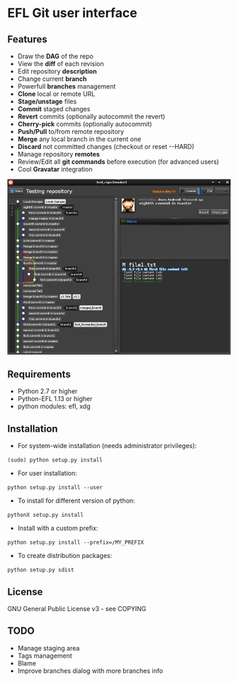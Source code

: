 
EFL Git user interface
==================


## Features ##

* Draw the **DAG** of the repo
* View the **diff** of each revision
* Edit repository **description**
* Change current **branch**
* Powerfull **branches** management
* **Clone** local or remote URL
* **Stage/unstage** files
* **Commit** staged changes
* **Revert** commits (optionally autocommit the revert)
* **Cherry-pick** commits (optionally autocommit)
* **Push/Pull** to/from remote repository
* **Merge** any local branch in the current one
* **Discard** not committed changes (checkout <files> or reset --HARD)
* Manage repository **remotes**
* Review/Edit all **git commands** before execution (for advanced users)
* Cool **Gravatar** integration

![Screenshot1](https://github.com/davemds/egitu/blob/master/data/screenshots/screenshot1.jpg)


## Requirements ##

* Python 2.7 or higher
* Python-EFL 1.13 or higher
* python modules: efl, xdg


## Installation ##

* For system-wide installation (needs administrator privileges):

 `(sudo) python setup.py install`

* For user installation:

 `python setup.py install --user`

* To install for different version of python:

 `pythonX setup.py install`

* Install with a custom prefix:

 `python setup.py install --prefix=/MY_PREFIX`

* To create distribution packages:

 `python setup.py sdist`


## License ##

GNU General Public License v3 - see COPYING


## TODO ##

* Manage staging area
* Tags management
* Blame
* Improve branches dialog with more branches info
